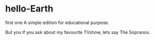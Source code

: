 # hello-Earth
first one
A simple edition for educational purpose.

But you if you ask about my favourite TVshow, lets say The Sopranos.
